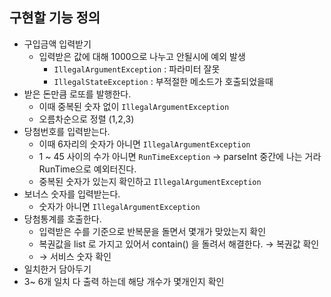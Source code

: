 
## 구현할 기능 정의

- 구입금액 입력받기
  - 입력받은 값에 대해 1000으로 나누고 안될시에 예외 발생
    -  `IllegalArgumentException` : 파라미터 잘못
    -  `IllegalStateException` : 부적절한 메소드가 호출되었을때
- 받은 돈만큼 로또를 발행한다.
    - 이때 중복된 숫자 없이 `IllegalArgumentException`
    - 오름차순으로 정렬 (1,2,3)
- 당첨번호를 입력받는다.
    - 이때 6자리의 숫자가 아니면 `IllegalArgumentException`
    - 1 ~ 45 사이의 수가 아니면 `RunTimeException` -> parseInt 중간에 나는 거라 RunTime으로 예외터진다.
    - 중복된 숫자가 있는지 확인하고 `IllegalArgumentException`
- 보너스 숫자를 입력받는다.
    - 숫자가 아니면 `IllegalArgumentException`
- 당첨통계를 호출한다.
    - 입력받은 수를 기준으로 반복문을 돌면서 몇개가 맞았는지 확인
    - 복권값을 list 로 가지고 있어서 contain() 을 돌려서 해결한다. → 복권값 확인
    - → 서비스 숫자 확인
- 일치한거 담아두기
- 3~ 6개 일치 다 출력 하는데 해당 개수가 몇개인지 확인